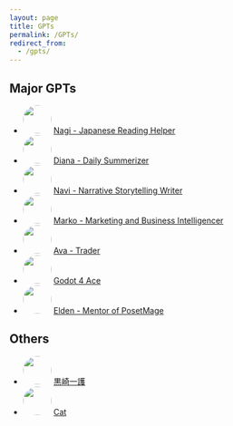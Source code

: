 ```yaml
---
layout: page
title: GPTs
permalink: /GPTs/
redirect_from:
  - /gpts/
---
```



<style>
img {
  border-radius: 50%; /* Creates the circle shape */
  width: 50px; /* Width of the image */
  height: 50px; /* Height of the image, should be the same as width */
  object-fit: cover; /* Ensures the image covers the area and maintains aspect ratio */
}
</style>


## Major GPTs
* <img src="/Images/GPTs/JP Helper.png"/> [Nagi - Japanese Reading Helper
](https://chat.openai.com/g/g-RZzIxtfmV)
* <img src="/Images/GPTs/Diary.png"/> [Diana - Daily Summerizer](https://chat.openai.com/g/g-Ab8MDH7ew) 
* <img src="/Images/GPTs/Writer.png"/> [Navi - Narrative Storytelling Writer](https://chat.openai.com/g/g-NsZTxNrJJ)
* <img src="/Images/GPTs/Growth Hacker.png"/> [Marko - Marketing and Business Intelligencer](https://chat.openai.com/g/g-SwuB8aCaS)
* <img src="/Images/GPTs/Algo Trader.png"/> [Ava - Trader](https://chat.openai.com/g/g-aHxZWz0XT)
* <img src="/Images/GPTs/Godot 4 Ace.png"/> [Godot 4 Ace](https://chat.openai.com/g/g-nnCZZnRxi)
* <img src="/Images/GPTs/POM Mentor.png"/> [Elden - Mentor of PosetMage](https://chat.openai.com/g/g-xd7PcVLWZ)

## Others
* <img src="/Images/GPTs/黒崎一護.png"/> [黒崎一護](https://chat.openai.com/g/g-rKk4EoP1M) 
* <img src="/Images/GPTs/Cat.png"/> [Cat](https://chat.openai.com/g/g-HgMNVQrXy) 
